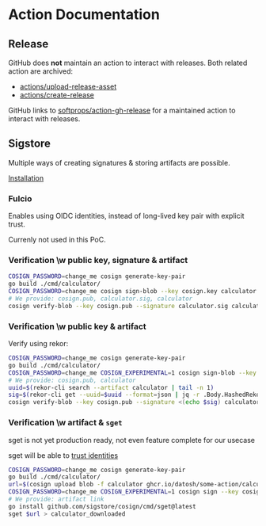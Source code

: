 # Action Documentation

## Release

GitHub does **not** maintain an action to interact with releases. Both related
action are archived:
+ [actions/upload-release-asset](https://github.com/actions/upload-release-asset)
+ [actions/create-release](https://github.com/actions/create-release)

GitHub links to
[softprops/action-gh-release](https://github.com/softprops/action-gh-release)
for a maintained action to interact with releases.

## Sigstore

Multiple ways of creating signatures & storing artifacts are possible.

[Installation](https://docs.sigstore.dev/cosign/installation)

### Fulcio

Enables using OIDC identities, instead of long-lived key pair with explicit trust.

Currenly not used in this PoC.

### Verification \w public key, signature & artifact

```sh
COSIGN_PASSWORD=change_me cosign generate-key-pair
go build ./cmd/calculator/
COSIGN_PASSWORD=change_me cosign sign-blob --key cosign.key calculator > calculator.sig
# We provide: cosign.pub, calculator.sig, calculator
cosign verify-blob --key cosign.pub --signature calculator.sig calculator
```

### Verification \w public key & artifact

Verify using rekor:

```sh
COSIGN_PASSWORD=change_me cosign generate-key-pair
go build ./cmd/calculator/
COSIGN_PASSWORD=change_me COSIGN_EXPERIMENTAL=1 cosign sign-blob --key cosign.key calculator > calculator.sig
# We provide: cosign.pub, calculator
uuid=$(rekor-cli search --artifact calculator | tail -n 1)
sig=$(rekor-cli get --uuid=$uuid --format=json | jq -r .Body.HashedRekordObj.signature.content)
cosign verify-blob --key cosign.pub --signature <(echo $sig) calculator
```

### Verification \w artifact & `sget`

sget is not yet production ready, not even feature complete for our usecase

sget will be able to [trust identities](https://github.com/sigstore/sget#sget-trust-identity)

```sh
COSIGN_PASSWORD=change_me cosign generate-key-pair
go build ./cmd/calculator/
url=$(cosign upload blob -f calculator ghcr.io/datosh/some-action/calculator:v0.1.0)
COSIGN_PASSWORD=change_me COSIGN_EXPERIMENTAL=1 cosign sign --key cosign.key ghcr.io/datosh/some-action/calculator:v0.1.0
# We provide: artifact link
go install github.com/sigstore/cosign/cmd/sget@latest
sget $url > calculator_downloaded
```
